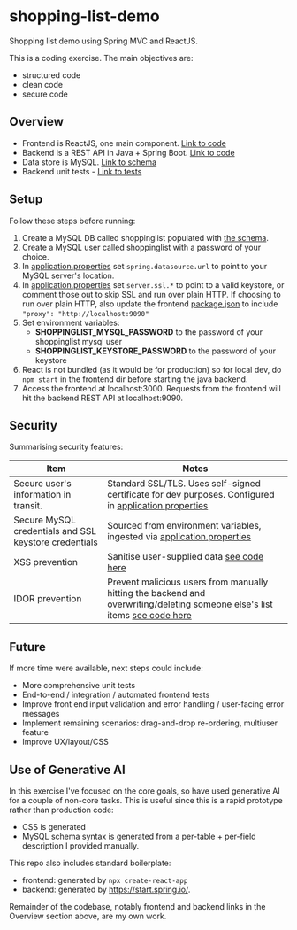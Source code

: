 # shopping-list-demo
Shopping list demo using Spring MVC and ReactJS.

This is a coding exercise.  The main objectives are:
* structured code
* clean code
* secure code

## Overview

* Frontend is ReactJS, one main component. [Link to code](frontend/src/ShoppingList.js)
* Backend is a REST API in Java + Spring Boot. [Link to code](src/main/java/com/example/rossarn_at_gmail_dot_com/shopping_list)
* Data store is MySQL. [Link to schema](db/schema.sql)
* Backend unit tests - [Link to tests](src/test/java/com/example/rossarn_at_gmail_dot_com/shopping_list)

## Setup

Follow these steps before running:

1. Create a MySQL DB called shoppinglist populated with [the schema](db/schema.sql).
1. Create a MySQL user called shoppinglist with a password of your choice.
1. In [application.properties](src/main/resources/application.properties) set `spring.datasource.url` to point to your MySQL server's location.
1. In [application.properties](src/main/resources/application.properties) set `server.ssl.*` to point to a valid keystore, or comment those out to skip SSL and run over plain HTTP. If choosing to run over plain HTTP, also update the frontend [package.json](frontend/package.json) to include `"proxy": "http://localhost:9090"` 
1. Set environment variables:
    * **SHOPPINGLIST_MYSQL_PASSWORD** to the password of your shoppinglist mysql user
    * **SHOPPINGLIST_KEYSTORE_PASSWORD** to the password of your keystore
1. React is not bundled (as it would be for production) so for local dev, do `npm start` in the frontend dir before starting the java backend.
1. Access the frontend at localhost:3000.  Requests from the frontend will hit the backend REST API at localhost:9090.

## Security

Summarising security features:

| Item                                                  | Notes                                                                                                                                                |
|-------------------------------------------------------|------------------------------------------------------------------------------------------------------------------------------------------------------|
| Secure user's information in transit.                 | Standard SSL/TLS.  Uses self-signed certificate for dev purposes.  Configured in [application.properties](src/main/resources/application.properties) |
| Secure MySQL credentials and SSL keystore credentials | Sourced from environment variables, ingested via [application.properties](src/main/resources/application.properties)                                 
| XSS prevention                                        | Sanitise user-supplied data [see code here](java/com/example/rossarn_at_gmail_dot_com/shopping_list/controllers/ShoppingListController.java#L98-99)  |
| IDOR prevention                                       | Prevent malicious users from manually hitting the backend and overwriting/deleting someone else's list items [see code here](java/com/example/rossarn_at_gmail_dot_com/shopping_list/controllers/ShoppingListController.java#L112-L139)                                        


## Future

If more time were available, next steps could include:
* More comprehensive unit tests
* End-to-end / integration / automated frontend tests
* Improve front end input validation and error handling / user-facing error messages
* Implement remaining scenarios: drag-and-drop re-ordering, multiuser feature
* Improve UX/layout/CSS

## Use of Generative AI

In this exercise I've focused on the core goals, so have used generative AI for a couple of non-core tasks.  This is useful since this is a rapid prototype rather than production code:
* CSS is generated
* MySQL schema syntax is generated from a per-table + per-field description I provided manually.

This repo also includes standard boilerplate:
* frontend: generated by `npx create-react-app`
* backend: generated by https://start.spring.io/.

Remainder of the codebase, notably frontend and backend links in the Overview section above, are my own work.

